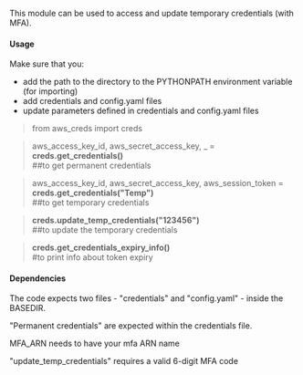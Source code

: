 This module can be used to access and update temporary credentials (with MFA).



#### Usage

Make sure that you:
 - add the path to the directory to the PYTHONPATH environment variable (for importing)
 - add credentials and config.yaml files
 - update parameters defined in credentials and config.yaml files

>from aws_creds import creds

>aws_access_key_id, aws_secret_access_key, _ = **creds.get_credentials()**  
##to get permanent credentials

>aws_access_key_id, aws_secret_access_key, aws_session_token = **creds.get_credentials("Temp")**  
##to get temporary credentials

>**creds.update_temp_credentials("123456")**  
##to update the temporary credentials

>**creds.get_credentials_expiry_info()**  
#to print info about token expiry 


#### Dependencies
The code expects two files - "credentials"  and "config.yaml" - inside the BASEDIR.

"Permanent credentials" are expected within the credentials file.

MFA_ARN needs to have your mfa ARN name

"update_temp_credentials" requires a valid 6-digit MFA code 

